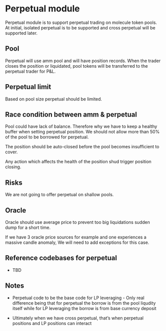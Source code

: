 # Perpetual module

Perpetual module is to support perpetual trading on molecule token pools.
At initial, isolated perpetual is to be supported and cross perpetual will be supported later.

## Pool

Perpetual will use amm pool and will have position records. When the trader closes the position or liquidated, pool tokens will be transferred to the perpetual trader for P&L.

## Perpetual limit

Based on pool size perpetual should be limited.

## Race condition between amm & perpetual

Pool could have lack of balance. Therefore why we have to keep a healthy buffer when setting perpetual position. We should not allow more than 50% of the pool to be borrowed for perpetual.

The position should be auto-closed before the pool becomes insufficient to cover.

Any action which affects the health of the position shud trigger position closing.

## Risks

We are not going to offer perpetual on shallow pools.

## Oracle

Oracle should use average price to prevent too big liquidations sudden dump for a short time.

If we have 3 oracle price sources for example and one experiences a massive candle anomaly, We will need to add exceptions for this case.

## Reference codebases for perpetual

- TBD

## Notes

- Perpetual code to be the base code for LP leveraging - Only real difference being that for perpetual the borrow is from the pool liqudity itself while for LP leveraging the borrow is from base currency deposit

- Ultimately when we have cross perpetual, that’s when perpetual positions and LP positions can interact
